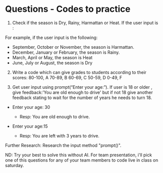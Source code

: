 # Questions - Codes to practice

1. Check if the season is Dry, Rainy, Harmattan or Heat. If the user input is :

For example, if the user input is the following:

- September, October or November, the season is Harmattan.
- December, January or February, the season is Rainy.
- March, April or May, the season is Heat
- June, July or August, the season is Dry

2. Write a code which can give grades to students according to their scores:
   80-100, A
   70-89, B
   60-69, C
   50-59, D
   0-49, F

3. Get user input using prompt(“Enter your age:”). If user is 18 or older , give feedback:'You are old enough to drive' but if not 18 give another feedback stating to wait for the number of years he needs to turn 18.

- Enter your age: 30

  - Resp: You are old enough to drive.

- Enter your age:15
  - Resp: You are left with 3 years to drive.

Further Research: Research the input method "prompt()".

ND: Try your best to solve this without AI. For team presentation, i'll pick one of this questions for any of your team members to code live in class on saturday.
